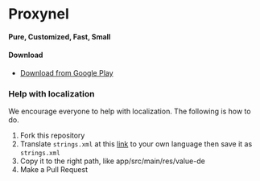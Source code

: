 # Proxynel

#### Pure, Customized, Fast, Small

#### Download
* [Download from Google Play](https://play.google.com/store/apps/details?id=com.udicorn.proxybrowser.unblockwebsites)


### Help with localization

We encourage everyone to help with localization. The following is how to do.

1. Fork this repository
2. Translate ````strings.xml```` at this [link](https://github.com/udicorn/proxynel/blob/master/app/src/main/res/values/strings.xml) to your own language then save it as ````strings.xml````
3. Copy it to the right path, like app/src/main/res/value-de
4. Make a Pull Request